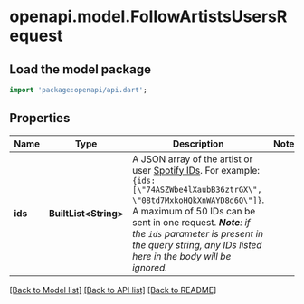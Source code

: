 # openapi.model.FollowArtistsUsersRequest

## Load the model package
```dart
import 'package:openapi/api.dart';
```

## Properties
Name | Type | Description | Notes
------------ | ------------- | ------------- | -------------
**ids** | **BuiltList&lt;String&gt;** | A JSON array of the artist or user [Spotify IDs](/documentation/web-api/concepts/spotify-uris-ids). For example: `{ids:[\"74ASZWbe4lXaubB36ztrGX\", \"08td7MxkoHQkXnWAYD8d6Q\"]}`. A maximum of 50 IDs can be sent in one request. _**Note**: if the `ids` parameter is present in the query string, any IDs listed here in the body will be ignored._  | 

[[Back to Model list]](../README.md#documentation-for-models) [[Back to API list]](../README.md#documentation-for-api-endpoints) [[Back to README]](../README.md)


